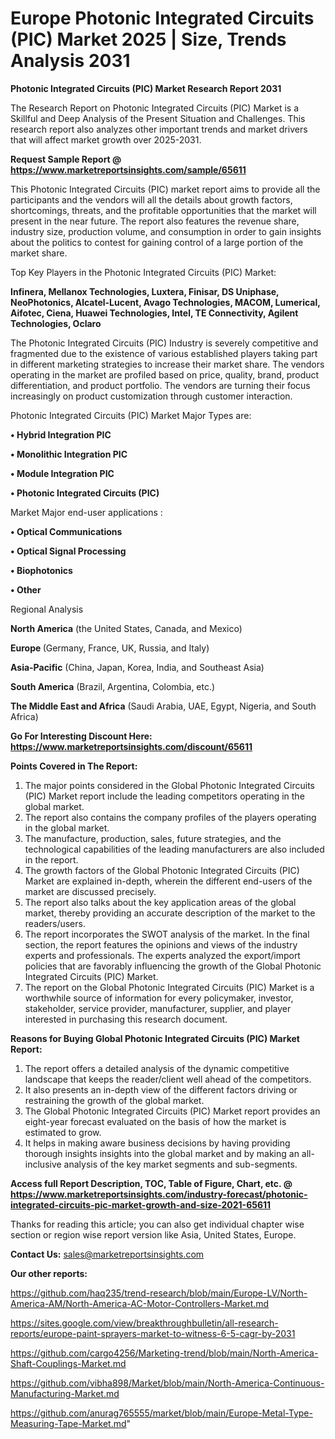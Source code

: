 # Europe Photonic Integrated Circuits (PIC) Market 2025 | Size, Trends Analysis 2031

<strong>Photonic Integrated Circuits (PIC) Market Research Report 2031</strong>

The Research Report on Photonic Integrated Circuits (PIC) Market is a Skillful and Deep Analysis of the Present Situation and Challenges. This research report also analyzes other important trends and market drivers that will affect market growth over 2025-2031.

<strong>Request Sample Report @ <a href=https://www.marketreportsinsights.com/sample/65611>https://www.marketreportsinsights.com/sample/65611</a></strong>

This Photonic Integrated Circuits (PIC) market report aims to provide all the participants and the vendors will all the details about growth factors, shortcomings, threats, and the profitable opportunities that the market will present in the near future. The report also features the revenue share, industry size, production volume, and consumption in order to gain insights about the politics to contest for gaining control of a large portion of the market share.

Top Key Players in the Photonic Integrated Circuits (PIC) Market:

<strong>Infinera, Mellanox Technologies, Luxtera, Finisar, DS Uniphase, NeoPhotonics, Alcatel-Lucent, Avago Technologies, MACOM, Lumerical, Aifotec, Ciena, Huawei Technologies, Intel, TE Connectivity, Agilent Technologies, Oclaro</strong>

The Photonic Integrated Circuits (PIC) Industry is severely competitive and fragmented due to the existence of various established players taking part in different marketing strategies to increase their market share. The vendors operating in the market are profiled based on price, quality, brand, product differentiation, and product portfolio. The vendors are turning their focus increasingly on product customization through customer interaction.

Photonic Integrated Circuits (PIC) Market Major Types are:

<strong>• Hybrid Integration PIC

• Monolithic Integration PIC

• Module Integration PIC

• Photonic Integrated Circuits (PIC)</strong>

Market Major end-user applications :

<strong>• Optical Communications

• Optical Signal Processing

• Biophotonics

• Other</strong>

Regional Analysis

</u><strong><b>North America</b></strong> (the United States, Canada, and Mexico)

<strong><b>Europe </b></strong>(Germany, France, UK, Russia, and Italy)

<strong><b>Asia-Pacific</b></strong> (China, Japan, Korea, India, and Southeast Asia)

<strong><b>South America</b></strong> (Brazil, Argentina, Colombia, etc.)

<strong><b>The Middle East and Africa</b></strong> (Saudi Arabia, UAE, Egypt, Nigeria, and South Africa)

<strong>Go For Interesting Discount Here: <a href=https://www.marketreportsinsights.com/discount/65611>https://www.marketreportsinsights.com/discount/65611</a></strong>

<strong>Points Covered in The Report:</strong>
<ol>
  <li>The major points considered in the Global Photonic Integrated Circuits (PIC) Market report include the leading competitors operating in the global market.</li>
  <li>The report also contains the company profiles of the players operating in the global market.</li>
  <li>The manufacture, production, sales, future strategies, and the technological capabilities of the leading manufacturers are also included in the report.</li>
  <li>The growth factors of the Global Photonic Integrated Circuits (PIC) Market are explained in-depth, wherein the different end-users of the market are discussed precisely.</li>
  <li>The report also talks about the key application areas of the global market, thereby providing an accurate description of the market to the readers/users.</li>
  <li>The report incorporates the SWOT analysis of the market. In the final section, the report features the opinions and views of the industry experts and professionals. The experts analyzed the export/import policies that are favorably influencing the growth of the Global Photonic Integrated Circuits (PIC) Market.</li>
  <li>The report on the Global Photonic Integrated Circuits (PIC) Market is a worthwhile source of information for every policymaker, investor, stakeholder, service provider, manufacturer, supplier, and player interested in purchasing this research document.</li>
</ol>
<strong>Reasons for Buying Global Photonic Integrated Circuits (PIC) Market Report:</strong>

<ol>
  <li>The report offers a detailed analysis of the dynamic competitive landscape that keeps the reader/client well ahead of the competitors.</li>
  <li>It also presents an in-depth view of the different factors driving or restraining the growth of the global market.</li>
  <li>The Global Photonic Integrated Circuits (PIC) Market report provides an eight-year forecast evaluated on the basis of how the market is estimated to grow.</li>
  <li>It helps in making aware business decisions by having providing thorough insights insights into the global market and by making an all-inclusive analysis of the key market segments and sub-segments.</li>
</ol>
<strong>Access full Report Description, TOC, Table of Figure, Chart, etc. @ <a href=https://www.marketreportsinsights.com/industry-forecast/photonic-integrated-circuits-pic-market-growth-and-size-2021-65611>https://www.marketreportsinsights.com/industry-forecast/photonic-integrated-circuits-pic-market-growth-and-size-2021-65611</a></strong>


Thanks for reading this article; you can also get individual chapter wise section or region wise report version like Asia, United States, Europe.

<strong>Contact Us:</strong>
sales@marketreportsinsights.com

<strong>Our other reports:</strong>

<a href=https://github.com/haq235/trend-research/blob/main/Europe-LV/North-America-AM/North-America-AC-Motor-Controllers-Market.md>https://github.com/haq235/trend-research/blob/main/Europe-LV/North-America-AM/North-America-AC-Motor-Controllers-Market.md</a>

<a href=https://sites.google.com/view/breakthroughbulletin/all-research-reports/europe-paint-sprayers-market-to-witness-6-5-cagr-by-2031>https://sites.google.com/view/breakthroughbulletin/all-research-reports/europe-paint-sprayers-market-to-witness-6-5-cagr-by-2031</a>

<a href=https://github.com/cargo4256/Marketing-trend/blob/main/North-America-Shaft-Couplings-Market.md>https://github.com/cargo4256/Marketing-trend/blob/main/North-America-Shaft-Couplings-Market.md</a>

<a href=https://github.com/vibha898/Market/blob/main/North-America-Continuous-Manufacturing-Market.md>https://github.com/vibha898/Market/blob/main/North-America-Continuous-Manufacturing-Market.md</a>

<a href=https://github.com/anurag765555/market/blob/main/Europe-Metal-Type-Measuring-Tape-Market.md>https://github.com/anurag765555/market/blob/main/Europe-Metal-Type-Measuring-Tape-Market.md</a>"
